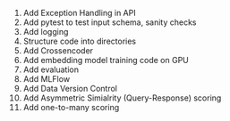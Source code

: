 1. Add Exception Handling in API
2. Add pytest to test input schema, sanity checks
3. Add logging
4. Structure code into directories
5. Add Crossencoder
6. Add embedding model training code on GPU
7. Add evaluation
8. Add MLFlow
9. Add Data Version Control
10. Add Asymmetric Simialrity (Query-Response) scoring
11. Add one-to-many scoring
